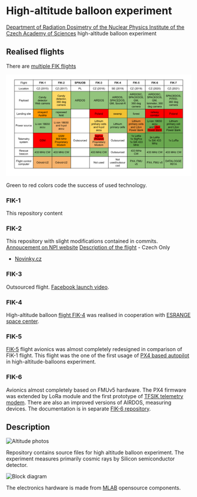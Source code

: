 # High-altitude balloon experiment

[Department of Radiation Dosimetry of the Nuclear Physics Institute of the Czech Academy of Sciences](http://www.ujf.cas.cz/en/departments/department-of-radiation-dosimetry/contact/) high-altitude balloon experiment

## Realised flights 

There are [multiple FIK flights](http://www.ujf.cas.cz/cs/oddeleni/oddeleni-dozimetrie-zareni/lety-fik/)

![Review of FIK flights](doc/FIK_flights.png)

Green to red colors code the success of used technology. 

### FIK-1

This repository content

### FIK-2

This repository with slight modifications contained in commits. [Annoucement on NPI website](http://www.ujf.cas.cz/cs/novinky/Stratosfericky-balon-let-Fik-2/)
[Description of the flight](http://www.ujf.cas.cz/export/sites/ujf/.content/files/novinky/Stratosfericky-balon-let-Fik-2.pdf) - Czech Only

  * [Novinky.cz](https://www.novinky.cz/veda-skoly/clanek/s-vyvojem-balonu-pro-vyzkum-kosmickeho-zareni-pomahali-studenti-cvut-40027989)

### FIK-3

Outsourced flight. [Facebook launch video](https://www.facebook.com/watch/?v=215540205671872).

### FIK-4

High-altitude balloon [flight FIK-4](https://github.com/ODZ-UJF-AV-CR/FIK-4-Kiruna) was realised in cooperation with  [ESRANGE space center](https://sscspace.com/ssc-worldwide/esrange-space-center/).

### FIK-5

[FIK-5](https://github.com/ODZ-UJF-AV-CR/FIK-5) flight avionics was almost completely redesigned in comparison of FIK-1 flight.  This flight was the one of the first usage of [PX4 based autopilot](https://px4.io/) in high-altitude-balloons experiment. 

### FIK-6

Avionics almost completely based on FMUv5 hardware. The PX4 firmware was extended by LoRa module and the first prototype of [TFSIK telemetry modem](https://github.com/ThunderFly-aerospace/TFSIK01). 
There are also an improved versions of AIRDOS, measuring devices. The documentation is in separate [FIK-6 repository](https://github.com/ODZ-UJF-AV-CR/FIK-6). 

## Description 

![Altitude photos](presentation/altitude_pictures.jpg)

Repository contains source files for high altitude balloon experiment. The experiment measures primarily cosmic rays by Silicon semiconductor detector.

![Block diagram](presentation/schema.png)

The electronics hardware is made from [MLAB](http://www.mlab.cz/) opensource components. 


